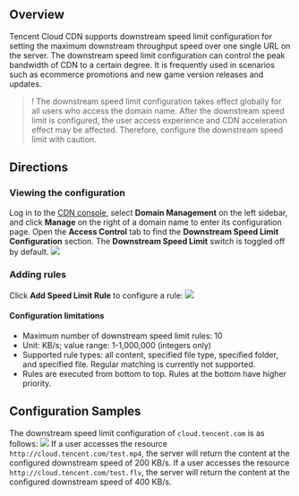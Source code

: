 

## Overview

Tencent Cloud CDN supports downstream speed limit configuration for setting the maximum downstream throughput speed over one single URL on the server.
The downstream speed limit configuration can control the peak bandwidth of CDN to a certain degree. It is frequently used in scenarios such as ecommerce promotions and new game version releases and updates.

>! The downstream speed limit configuration takes effect globally for all users who access the domain name. After the downstream speed limit is configured, the user access experience and CDN acceleration effect may be affected. Therefore, configure the downstream speed limit with caution.

## Directions


### Viewing the configuration

Log in to the [CDN console](https://console.cloud.tencent.com/cdn), select **Domain Management** on the left sidebar, and click **Manage** on the right of a domain name to enter its configuration page. Open the **Access Control** tab to find the **Downstream Speed Limit Configuration** section. The **Downstream Speed Limit** switch is toggled off by default.
![](https://main.qcloudimg.com/raw/c9ea85be753b60096b8088b048ac626a.png)

### Adding rules
Click **Add Speed Limit Rule** to configure a rule:
![](https://main.qcloudimg.com/raw/02e033c829da553acc5eeb9bca864528.png)

#### Configuration limitations

- Maximum number of downstream speed limit rules: 10
- Unit: KB/s; value range: 1-1,000,000 (integers only)
- Supported rule types: all content, specified file type, specified folder, and specified file. Regular matching is currently not supported.
- Rules are executed from bottom to top. Rules at the bottom have higher priority.


## Configuration Samples

The downstream speed limit configuration of `cloud.tencent.com` is as follows:
![](https://qcloudimg.tencent-cloud.cn/raw/814d50bbc8ca84e86bb5ac8c36dffc15.png)
If a user accesses the resource `http://cloud.tencent.com/test.mp4`, the server will return the content at the configured downstream speed of 200 KB/s.
If a user accesses the resource `http://cloud.tencent.com/test.flv`, the server will return the content at the configured downstream speed of 400 KB/s.
